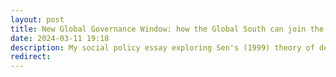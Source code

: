```yaml
---
layout: post
title: New Global Governance Window: how the Global South can join the AI roundtable now.
date: 2024-03-11 19:18
description: My social policy essay exploring Sen's (1999) theory of development as freedom and Kingdon's (2011) multiple stream approach to policy-making. I discuss the urgency of the Global South seizing the “AI moment” and securing its seats at the AI roundtable. Written as part of my MSc in International Social and Public Policy (Development) at LSE (2023/2024).
redirect: 
---
```

